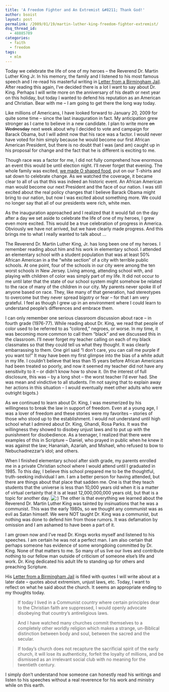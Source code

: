 ```yaml
---
title: 'A Freedom Fighter and An Extremist &#8211; Thank God!'
author: bsoist
layout: post
permalink: /2009/01/19/martin-luther-king-freedom-fighter-extremist/
dsq_thread_id:
  - 48885789
categories:
  - faith
  - freedom
tags:
  - mlm
---
```

Today we celebrate the life of one of my heroes &#8211; the Reverend Dr. Martin Luther King Jr. In his memory, the family and I listened to his most famous speech and I re-read his masterful writing in [Letter from a Birmingham Jail][1]. After reading this again, I&#8217;ve decided there is a lot I want to say about Dr. King. Perhaps I will write more on the anniversary of his death or next year on this holiday, but today I wanted to defend his reputation as an American and Christian. Bear with me &#8211; I am going to get there the long way today. 

Like millions of Americans, I have looked forward to January 20, 2009 for quite some time &#8211; since the last inauguration in fact. My anticipation grew stronger as I came to believe in a new candidate. I plan to write more <del>on Wednesday</del> next week about why I decided to vote and campaign for Barack Obama, but I will admit now that his race was a factor. I would never have voted for him simply because he would become our first African American President, but there is no doubt that I was (and am) caught up in his proposal for change and the fact that he is different is exciting to me. 

Though race was a factor for me, I did not fully comprehend how enormous an event this would be until election night. I&#8217;ll never forget that evening. The whole family was excited, [we made O shaped food][2], put on our T-shirts and sat down to celebrate change. As we watched the coverage, it became clear to all of us that this was indeed an historic event. An African American man would become our next President and the face of our nation. I was still excited about the real policy changes that I believe Barack Obama might bring to our nation, but now I was excited about something more. We could no longer say that all of our presidents were rich, white men. 

As the inauguration approached and I realized that it would fall on the day after a day we set aside to celebrate the life of one of my heroes, I grew even more excited. This would be a true celebration of progress in America. Obviously we have not arrived, but we have clearly made progress. And this brings me to what I really wanted to talk about &#8230;

The Reverend Dr. Martin Luther King, Jr. has long been one of my heroes. I remember reading about him and his work in elementary school. I attended an elementary school with a student population that was at least 50% African American in a the &#8220;white section&#8221; of a city with terrible public schools. At one point, four of the schools in our city were among the ten worst schools in New Jersey. Living among, attending school with, and playing with children of color was simply part of my life. It did not occur to me until later that the state of our school system might somehow be related to the race of many of the children in our city. My parents never spoke ill of anyone based on race. They, like many of that generation, had stereotypes to overcome but they never spread bigotry or fear &#8211; for that I am very grateful. I feel as though I grew up in an environment where I could learn to understand people&#8217;s differences and embrace them. 

I can only remember one serious classroom discussion about race &#8211; in fourth grade (1976-77). While reading about Dr. King, we read that people of color used to be referred to as &#8220;colored,&#8221; negroes, or worse. In my time, it was becoming more common to call them &#8220;black&#8221; and we discussed this in the classroom. I&#8217;ll never forget my teacher calling on each of my black classmates so that they could tell us what they thought. It was clearly embarrassing to them. One girl said &#8220;I don&#8217;t care, you can call me purple if you want to!&#8221; It may have been my first glimpse into the bias of a white adult in my life. I couldn&#8217;t believe that less than 15 years before African Americans had been treated so poorly, and now it seemed my teacher did not have any sensitivity to it &#8211; or didn&#8217;t know how to show it. (In the interest of full disclosure, this was &#8211; by a long shot &#8211; the worst teacher I&#8217;d ever had. She was mean and vindictive to all students. I&#8217;m not saying that to explain away her actions in this situation &#8211; I would eventually meet other adults who were outright bigots.)

As we continued to learn about Dr. King, I was mesmerized by his willingness to break the law in support of freedom. Even at a young age, I was a lover of freedom and these stories were my favorites &#8211; stories of those who stood up to the establishment. I would not understand until high school what I admired about Dr. King, Ghandi, Rosa Parks. It was the willingness they showed to disobey unjust laws and to put up with the punishment for disobedience. As a teenager, I realized that there were examples of this in Scripture &#8211; Daniel, who prayed in public when he knew it was against the law; Hananiah, Azariah, and Mishael, who refused to bow to Nebuchadnezzar&#8217;s idol; and others. 

When I finished elementary school after sixth grade, my parents enrolled me in a private Christian school where I would attend until I graduated in 1985. To this day, I believe this school prepared me to be the thoughtful, truth-seeking individual I am. I am a better person for having attended, but there are things about that place that sadden me. One is that they teach students that the universe is less than 10,000 years old when it is a matter of virtual certainty that it is at least 12,000,000,000 years old, but that is a topic for another day. <img src='http://archive.whsjr.soistmann.com/oped/wp-includes/images/smilies/icon_smile.gif' alt=':)' class='wp-smiley' /> The other is that everything we learned about the Reverend Dr. Martin Luther King was tainted by insinuations that he was a communist. This was the early 1980s, so we thought any communist was as evil as Satan himself. We were NOT taught Dr. King was a communist, but nothing was done to defend him from those rumors. It was defamation by omission and I am ashamed to have been a part of it. 

I am grown now and I&#8217;ve read Dr. Kings works myself and listened to his speeches. I am certain he was not a perfect man. I am also certain that perhaps someone has evidence of some wrongdoing committed by Dr. King. None of that matters to me. So many of us live our lives and contribute nothing to our fellow man outside of criticism of someone else&#8217;s life and work. Dr. King dedicated his adult life to standing up for others and preaching Scripture.

His [Letter from a Birmingham Jail][1] is filled with quotes I will write about at a later date &#8211; quotes about extremism, unjust laws, etc. Today, I want to reflect on what he said about the church. It seems an appropriate ending to my thoughts today.

> If today I lived in a Communist country where certain principles dear to the Christian faith are suppressed, I would openly advocate disobeying that country&#8217;s antireligious laws. 

> And I have watched many churches commit themselves to a completely other worldly religion which makes a strange, un-Biblical distinction between body and soul, between the sacred and the secular. 

> If today&#8217;s church does not recapture the sacrificial spirit of the early church, it will lose its authenticity, forfeit the loyalty of millions, and be dismissed as an irrelevant social club with no meaning for the twentieth century.

I simply don&#8217;t understand how someone can honestly read his writings and listen to his speeches without a real reverence for his work and ministry while on this earth.

 [1]: http://www.africa.upenn.edu/Articles_Gen/Letter_Birmingham.html
 [2]: http://twitter.com/bsoist/status/990808856
